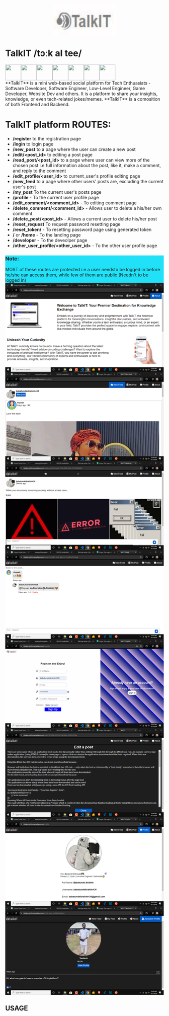 <div style='display:grid; place-content: center;'>
<img src='logo.jpg'  alt='talk-it-log' width='200' height='100' />
</div>

# TalkIT /tɔːk aI tee/

<div style='display:flex;'>
<img src="https://upload.wikimedia.org/wikipedia/commons/thumb/3/3c/Flask_logo.svg/1200px-Flask_logo.svg.png" width=50 height=50>

<img src="https://upload.wikimedia.org/wikipedia/commons/6/61/HTML5_logo_and_wordmark.svg" width=50 height=50>

<img src="https://upload.wikimedia.org/wikipedia/commons/d/d5/CSS3_logo_and_wordmark.svg" width=50 height=50>
<img src="https://upload.wikimedia.org/wikipedia/commons/9/99/Unofficial_JavaScript_logo_2.svg" width=50 height=50>

<img src="https://upload.wikimedia.org/wikipedia/en/d/dd/MySQL_logo.svg" width=50 height=50>

<img src="https://upload.wikimedia.org/wikipedia/commons/9/91/Octicons-mark-github.svg" width=50 height=50>

<img src="https://upload.wikimedia.org/wikipedia/commons/c/c3/Python-logo-notext.svg" width=50 height=50>
</div>
**TalkIT** is a mini web-based social platform for Tech Enthuasiats - Software Developer, Software Engineer, Low-Level Engineer, Game Developer, Website Dev and others. It is a platform to share your insights, knowledge, or even tech-related jokes/memes.
**TalkIT** is a comosition of both Frontend and Backend.

# TalkIT platform ROUTES:

- **/register** to the registration page
- **/login** to login page
- **/new_post** to a page where the user can create a new post
- **/edit/<post_id>** to editing a post page
- **/read_post/<post_id>** to a page where user can view more of the chosen post i.e full information about the post, like it, make a comment, and reply to the comment
- **/edit_profile/<user_id>** to current_user's profile editing page
- **/new_feed** to a page where other users' posts are, excluding the current user's post
- **/my_post** To the current user's posts page
- **/profile** - To the current user profile page
- **/edit_comment/<comment_id>** - To editing comment page
- **/delete_comment/<comment_id>** - Allows user to delete a his/her own comment
- **/delete_post/<post_id>** - Allows a current user to delete his/her post
- **/reset_request** To request password resetting page
- **/reset_token/<token>** - To resetting password page using generated token
- **/** or **/home** - To the landing page
- **/developer** - To the deveolper page
- **/other_user_profile/<other_user_id>** - To the other user profile page

<aside style='background-color: #20e1f8;'><h3>Note:</h3> MOST of these routes are protected i.e a user needsto be logged in before he/she can access them, while few of them are public (Needn't to be logged in)
</aside>

<div style='display:flex; flex-wrap: wrap;'>
<img src='landing-page.jpg'  alt='landing-page' />
<img src='new-feed.jpg'  alt='new-feed' />
<img src='read-post.jpg'  alt='read-post' />
<img src='reply.jpg'  alt='reply' />
<img src='register-page.jpg'  alt='register-page' />
<img src='edit-post.jpg'  alt='edit-post' />
<img src='user-profile.jpg'  alt='user-profile' />
<img src='other-user-profile.jpg'  alt='other-user-profile' />
</div>

## USAGE

